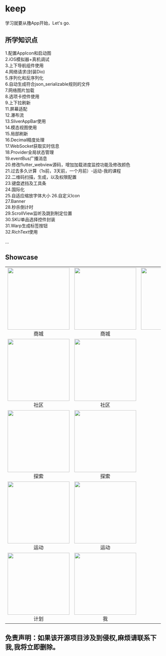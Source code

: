 # keep

学习就要从撸App开始，Let's go.

## 所学知识点
1.配置AppIcon和启动图  
2.iOS模拟器+真机调试  
3.上下导航组件使用  
4.网络请求(封装Dio)  
5.序列化和反序列化  
6.自动生成符合json_serializable规则的文件  
7.网络图片加载  
8.选项卡控件使用  
9.上下拉刷新  
11.屏幕适配  
12.瀑布流  
13.SliverAppBar使用  
14.模态视图使用  
15.局部刷新  
16.Decimal精度处理  
17.WebSocket获取实时信息  
18.Provider全局状态管理  
19.eventBus广播消息  
20.修改flutter_webview源码，增加加载进度监控功能及修改颜色  
21.过去多久计算（1s前，3天前，一个月前）-运动-我的课程  
22.二维码扫描，生成，以及权限配置  
23.键盘遮挡及工具条  
24.国际化  
25.自适应缩放字体大小
26.自定义Icon  
27.Banner  
28.秒杀倒计时  
29.ScrollView监听及跳到制定位置  
30.SKU单品选择控件封装  
31.Warp生成标签按钮  
32.RichText使用  


...
  
## Showcase  
<table>
   <tr>
    <td align="center">
      <img src="https://github.com/smallsevenk/Keep/blob/master/screenShot/shop1.jpg" width="200px">
      <br />
      商城
    </td>
    <td align="center">
      <img src="https://github.com/smallsevenk/Keep/blob/master/screenShot/shop2.jpg" width="200px">
      <br />
      商城
    </td>
      <td align="center">
      <img src="https://github.com/smallsevenk/Keep/blob/master/screenShot/shop3.jpg" width="200px">
      <br />
      商城
    </td>
  </tr>
  <tr>
    <td align="center">
      <img src="https://github.com/smallsevenk/Keep/blob/master/screenShot/community1.jpg" width="200px">
      <br />
      社区
    </td>
    <td align="center">
      <img src="https://github.com/smallsevenk/Keep/blob/master/screenShot/community2.jpg" width="200px">
      <br />
      社区
    </td>
  </tr>
  <tr>
    <td align="center">
      <img src="https://github.com/smallsevenk/Keep/blob/master/screenShot/explore1.jpg" width="200px">
      <br />
      探索
    </td>
    <td align="center">
      <img src="https://github.com/smallsevenk/Keep/blob/master/screenShot/explore2.jpg" width="200px">
      <br />
      探索
    </td>
  </tr>
  <tr>
    <td align="center">
      <img src="https://github.com/smallsevenk/Keep/blob/master/screenShot/sport1.jpg" width="200px">
      <br />
      运动
    </td>
    <td align="center">
      <img src="https://github.com/smallsevenk/Keep/blob/master/screenShot/sport2.jpg" width="200px">
      <br />
      运动
    </td>
   
  </tr>
  <tr>
    <td align="center">
      <img src="https://github.com/smallsevenk/Keep/blob/master/screenShot/plan.jpg" width="200px">
      <br />
      计划
    </td>
    <td align="center">
      <img src="https://github.com/smallsevenk/Keep/blob/master/screenShot/me.jpg" width="200px">
      <br />
      我
    </td>
  </tr>
</table>

## 免责声明：如果该开源项目涉及到侵权,麻烦请联系下我,我将立即删除。
